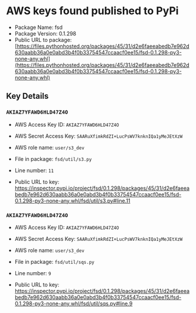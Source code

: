 # AWS keys found published to PyPi

* Package Name: fsd
* Package Version: 0.1.298
* Public URL to package: [https://files.pythonhosted.org/packages/45/31/d2e6faeeabedb7e962d630aabb36a0e0abd3b4f0b33754547ccaacf0ee15/fsd-0.1.298-py3-none-any.whl](https://files.pythonhosted.org/packages/45/31/d2e6faeeabedb7e962d630aabb36a0e0abd3b4f0b33754547ccaacf0ee15/fsd-0.1.298-py3-none-any.whl)

## Key Details

### `AKIAZ7YFAWD6HLD47Z4O`

* AWS Access Key ID: `AKIAZ7YFAWD6HLD47Z4O`
* AWS Secret Access Key: `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` 
* AWS role name: `user/s3_dev`
* File in package: `fsd/util/s3.py`
* Line number: `11`

* Public URL to key: https://inspector.pypi.io/project/fsd/0.1.298/packages/45/31/d2e6faeeabedb7e962d630aabb36a0e0abd3b4f0b33754547ccaacf0ee15/fsd-0.1.298-py3-none-any.whl/fsd/util/s3.py#line.11



### `AKIAZ7YFAWD6HLD47Z4O`

* AWS Access Key ID: `AKIAZ7YFAWD6HLD47Z4O`
* AWS Secret Access Key: `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` 
* AWS role name: `user/s3_dev`
* File in package: `fsd/util/sqs.py`
* Line number: `9`

* Public URL to key: https://inspector.pypi.io/project/fsd/0.1.298/packages/45/31/d2e6faeeabedb7e962d630aabb36a0e0abd3b4f0b33754547ccaacf0ee15/fsd-0.1.298-py3-none-any.whl/fsd/util/sqs.py#line.9


